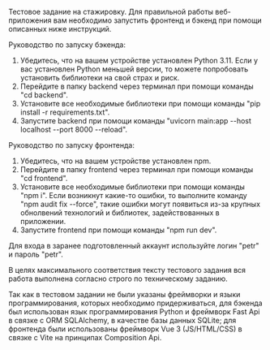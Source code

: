 Тестовое задание на стажировку.
Для правильной работы веб-приложения вам необходимо запустить фронтенд и бэкенд при помощи описанных ниже инструкций.

Руководство по запуску бэкенда:
1. Убедитесь, что на вашем устройстве установлен Python 3.11. Если у вас установлен Python меньшей версии, то можете
попробовать установить библиотеки на свой страх и риск.
2. Перейдите в папку backend через терминал при помощи команды "cd backend".
3. Установите все необходимые библиотеки при помощи команды "pip install -r requirements.txt".
4. Запустите backend при помощи команды "uvicorn main:app --host localhost --port 8000 --reload".

Руководство по запуску фронтенда:
1. Убедитесь, что на вашем устройстве установлен npm.
2. Перейдите в папку frontend через терминал при помощи команды "cd frontend".
3. Установите все необходимые библиотеки при помощи команды "npm i". Если возникнут какие-то ошибки, то выполните 
команду "npm audit fix --force", такие ошибки могут появиться из-за крупных обнолвений технологий и библиотек,
задействованных в приложении.
4. Запустите frontend при помощи команды "npm run dev".

Для входа в заранее подготовленный аккаунт используйте логин "petr" и пароль "petr".

В целях максимального соответствия тексту тестового задания вся работа выполнена согласно строго по техническому заданию.

Так как в тестовом задании не были указаны фреймворки и языки программирования, которых необходимо придерживаться, для
бэкенда был использован язык программирования Python и фреймворк Fast Api в связке с ORM SQLAlchemy, в качестве базы данных SQLite;
для фронтенда были использованы фреймворк Vue 3 (JS/HTML/CSS) в связке с Vite на принципах Composition Api.



